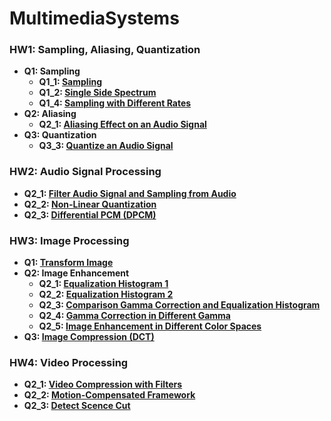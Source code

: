 # MultimediaSystems
### HW1: Sampling, Aliasing, Quantization

- **Q1: Sampling**
  - **Q1_1: [Sampling](HW1/Q1_1.m)**
  - **Q1_2: [Single Side Spectrum](HW1/Q1_2.m)**
  - **Q1_4: [Sampling with Different Rates](HW1/Q1_4.m)**
- **Q2: Aliasing**
  - **Q2_1: [Aliasing Effect on an Audio Signal](HW1/Q2_1.m)**
- **Q3: Quantization**
  - **Q3_3: [Quantize an Audio Signal](HW1/Q3_3.m)**
  
### HW2: Audio Signal Processing
- **Q2_1: [Filter Audio Signal and Sampling from Audio](HW2/Q2_1.m)**
- **Q2_2: [Non-Linear Quantization](HW2/Q2_2.m)**
- **Q2_3: [Differential PCM (DPCM)](HW2/Q2_3.m)**

### HW3: Image Processing
- **Q1: [Transform Image](HW3/Q1.m)**
- **Q2: Image Enhancement**
  - **Q2_1: [Equalization Histogram 1](HW3/Q2_1.m)**
  - **Q2_2: [Equalization Histogram 2](HW3/Q2_2.m)**
  - **Q2_3: [Comparison Gamma Correction and Equalization Histogram](HW2/Q2_3.m)**
  - **Q2_4: [Gamma Correction in Different Gamma](HW2/Q2_4.m)**
  - **Q2_5: [Image Enhancement in Different Color Spaces](HW2/Q2_5.m)**
- **Q3: [Image Compression (DCT)](HW2/Q3_DCT.m)**

### HW4: Video Processing
- **Q2_1: [Video Compression with Filters](HW3/Q2_1.m)**
- **Q2_2: [Motion-Compensated Framework](HW3/Q2_2.m)**
- **Q2_3: [Detect Scence Cut](HW3/Q2_3.m)**


